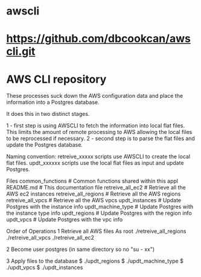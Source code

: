# awscli
#
# https://github.com/dbcookcan/awscli.git
# AWS CLI repository

These processes suck down the AWS configuration data and place the information into a Postgres database.

It does this in two distinct stages.

  1 - first step is using AWSCLI to fetch the information into local flat files. This limits the amount of remote processing to AWS allowing the local files to be reprocessed if necessary.
  2 - second step is to parse the flat files and update the Postgres database.
  
Naming convention:
retreive_xxxxx scripts use AWSCLI to create the local flat files.
updt_xxxxxx scripts use the local flat files as input and update Postgres.

Files
common_functions                 # Common functions shared within this appl
README.md                        # This documentation file
retreive_all_ec2                 # Retrieve all the AWS ec2 instances
retreive_all_regions             # Retrieve all the AWS regions
retreive_all_vpcs                # Retrieve all the AWS vpcs
updt_instances                   # Update Postgres with the instance info
updt_machine_type                # Update Postgres with the instance type info
updt_regions                     # Update Postgres with the region info
updt_vpcs                        # Update Postgres with the vpc info

Order of Operations
1 Retrieve all AWS files
  As root
  ./retreive_all_regions
  ./retreive_all_vpcs 
  ./retreive_all_ec2

2 Become user postgres (in same directory so no "su - xx")

3 Apply files to the database
  $ ./updt_regions
  $ ./updt_machine_type
  $ ./updt_vpcs
  $ ./updt_instances

